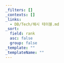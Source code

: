 ```yaml
---
_filters: []
_contexts: []
_links:
  - DB/Tech/해시 테이블.md
_sort:
  field: rank
  asc: false
  group: false
_template: ""
_templateName: ""
---
```

